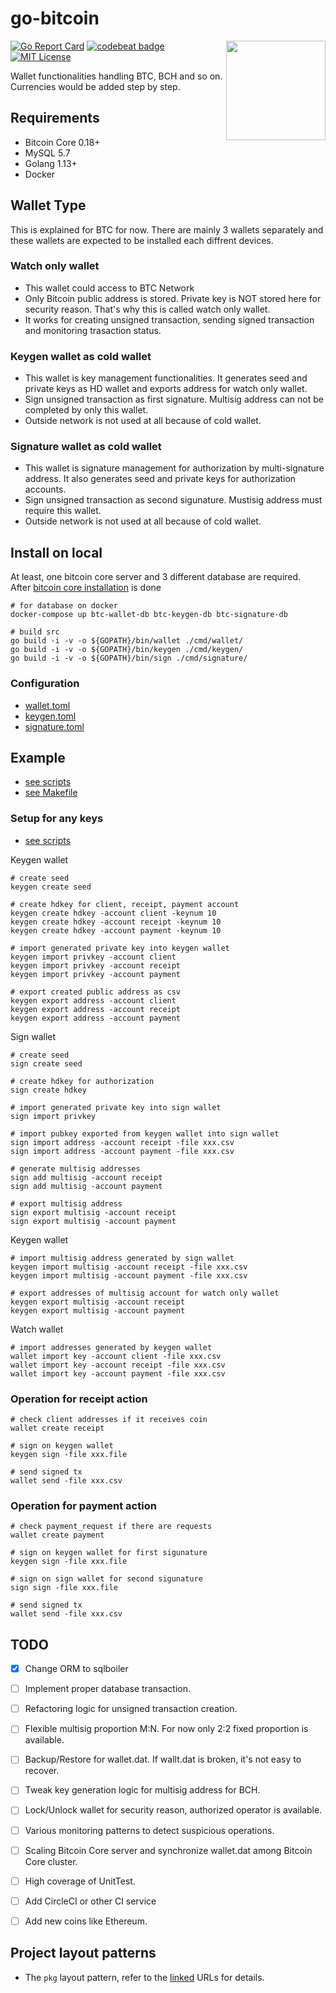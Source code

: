 # go-bitcoin

<img align="right" width="159px" src="https://raw.githubusercontent.com/hiromaily/go-bitcoin/master/images/bitcoin-img.svg?sanitize=true">

[![Go Report Card](https://goreportcard.com/badge/github.com/hiromaily/go-bitcoin)](https://goreportcard.com/report/github.com/hiromaily/go-bitcoin)
[![codebeat badge](https://codebeat.co/badges/792a7c07-2352-4b7e-8083-0a323368b26f)](https://codebeat.co/projects/github-com-hiromaily-go-bitcoin-master)
[![MIT License](http://img.shields.io/badge/license-MIT-blue.svg?style=flat)](https://raw.githubusercontent.com/hiromaily/go-gin-wrapper/master/LICENSE)

Wallet functionalities handling BTC, BCH and so on. Currencies would be added step by step.

## Requirements
- Bitcoin Core 0.18+
- MySQL 5.7
- Golang 1.13+
- Docker

## Wallet Type
This is explained for BTC for now.
There are mainly 3 wallets separately and these wallets are expected to be installed each diffrent devices.

### Watch only wallet
- This wallet could access to BTC Network
- Only Bitcoin public address is stored. Private key is NOT stored here for security reason. That's why this is called watch only wallet.
- It works for creating unsigned transaction, sending signed transaction and monitoring trasaction status.

### Keygen wallet as cold wallet
- This wallet is key management functionalities. It generates seed and private keys as HD wallet and exports address for watch only wallet.
- Sign unsigned transaction as first signature. Multisig address can not be completed by only this wallet.
- Outside network is not used at all because of cold wallet.

### Signature wallet as cold wallet
- This wallet is signature management for authorization by multi-signature address. It also generates seed and private keys for authorization accounts.
- Sign unsigned transaction as second sigunature. Mustisig address must require this wallet.
- Outside network is not used at all because of cold wallet.


## Install on local
At least, one bitcoin core server and 3 different database are required.  
After [bitcoin core installation](https://github.com/bitcoin/bitcoin/blob/master/doc/build-osx.md) is done
```
# for database on docker
docker-compose up btc-wallet-db btc-keygen-db btc-signature-db

# build src
go build -i -v -o ${GOPATH}/bin/wallet ./cmd/wallet/
go build -i -v -o ${GOPATH}/bin/keygen ./cmd/keygen/
go build -i -v -o ${GOPATH}/bin/sign ./cmd/signature/
```

### Configuration
- [wallet.toml](https://github.com/hiromaily/go-bitcoin/blob/master/data/config/btc/wallet.toml)
- [keygen.toml](https://github.com/hiromaily/go-bitcoin/blob/master/data/config/btc/keygen.toml)
- [signature.toml](https://github.com/hiromaily/go-bitcoin/blob/master/data/config/btc/signature.toml)

## Example
- [see scripts](https://github.com/hiromaily/go-bitcoin/tree/master/scripts/operation)
- [see Makefile](https://github.com/hiromaily/go-bitcoin/blob/master/Makefile)

### Setup for any keys
- [see scripts](https://github.com/hiromaily/go-bitcoin/blob/master/scripts/operation/generate-key-local.sh)

Keygen wallet
```
# create seed
keygen create seed

# create hdkey for client, receipt, payment account
keygen create hdkey -account client -keynum 10
keygen create hdkey -account receipt -keynum 10
keygen create hdkey -account payment -keynum 10

# import generated private key into keygen wallet
keygen import privkey -account client
keygen import privkey -account receipt
keygen import privkey -account payment

# export created public address as csv
keygen export address -account client
keygen export address -account receipt
keygen export address -account payment
```

Sign wallet
```
# create seed
sign create seed

# create hdkey for authorization
sign create hdkey

# import generated private key into sign wallet
sign import privkey

# import pubkey exported from keygen wallet into sign wallet
sign import address -account receipt -file xxx.csv
sign import address -account payment -file xxx.csv

# generate multisig addresses
sign add multisig -account receipt
sign add multisig -account payment

# export multisig address
sign export multisig -account receipt
sign export multisig -account payment
```

Keygen wallet
```
# import multisig address generated by sign wallet
keygen import multisig -account receipt -file xxx.csv
keygen import multisig -account payment -file xxx.csv

# export addresses of multisig account for watch only wallet
keygen export multisig -account receipt
keygen export multisig -account payment
```

Watch wallet
```
# import addresses generated by keygen wallet
wallet import key -account client -file xxx.csv
wallet import key -account receipt -file xxx.csv
wallet import key -account payment -file xxx.csv
```

### Operation for receipt action
```
# check client addresses if it receives coin
wallet create receipt

# sign on keygen wallet
keygen sign -file xxx.file

# send signed tx
wallet send -file xxx.csv

```

### Operation for payment action
```
# check payment_request if there are requests
wallet create payment

# sign on keygen wallet for first sigunature
keygen sign -file xxx.file

# sign on sign wallet for second sigunature
sign sign -file xxx.file

# send signed tx
wallet send -file xxx.csv

```

## TODO
- [x] Change ORM to sqlboiler
- [ ] Implement proper database transaction.
- [ ] Refactoring logic for unsigned transaction creation.
- [ ] Flexible multisig proportion M:N. For now only 2:2 fixed proportion is available.
- [ ] Backup/Restore for wallet.dat. If wallt.dat is broken, it's not easy to recover.
- [ ] Tweak key generation logic for multisig address for BCH.
- [ ] Lock/Unlock wallet for security reason, authorized operator is available.
- [ ] Various monitoring patterns to detect suspicious operations.
- [ ] Scaling Bitcoin Core server and synchronize wallet.dat among Bitcoin Core cluster.
- [ ] High coverage of UnitTest.
- [ ] Add CircleCI or other CI service
- [ ] Add new coins like Ethereum.


## Project layout patterns
- The `pkg` layout pattern, refer to the [linked](https://medium.com/golang-learn/go-project-layout-e5213cdcfaa2) URLs for details.